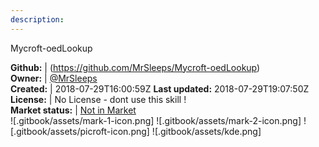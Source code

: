 ```yaml
---
description: 
---
```

Mycroft-oedLookup



**Github:** | (https://github.com/MrSleeps/Mycroft-oedLookup)  
**Owner:** | [@MrSleeps](https://github.com/MrSleeps)  
**Created:** | 2018-07-29T16:00:59Z  **Last updated:** 2018-07-29T19:07:50Z  
**License:** | No License - dont use this skill !  
**Market status:** | [Not in Market](https://market.mycroft.ai/skill/)  
 ![.gitbook/assets/mark-1-icon.png]  ![.gitbook/assets/mark-2-icon.png]  ![.gitbook/assets/picroft-icon.png]  ![.gitbook/assets/kde.png]  
